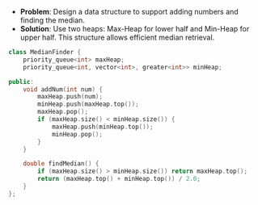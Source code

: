 - **Problem**: Design a data structure to support adding numbers and finding the median.
- **Solution**: Use two heaps: Max-Heap for lower half and Min-Heap for upper half. This structure allows efficient median retrieval.

```cpp
class MedianFinder {
    priority_queue<int> maxHeap;
    priority_queue<int, vector<int>, greater<int>> minHeap;

public:
    void addNum(int num) {
        maxHeap.push(num);
        minHeap.push(maxHeap.top());
        maxHeap.pop();
        if (maxHeap.size() < minHeap.size()) {
            maxHeap.push(minHeap.top());
            minHeap.pop();
        }
    }

    double findMedian() {
        if (maxHeap.size() > minHeap.size()) return maxHeap.top();
        return (maxHeap.top() + minHeap.top()) / 2.0;
    }
};
```

